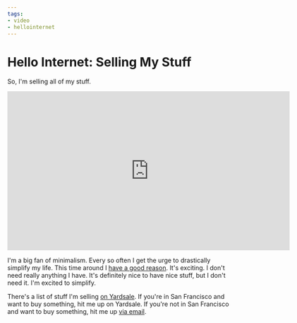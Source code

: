 ```yaml
---
tags:
- video
- hellointernet
---
```


# Hello Internet: Selling My Stuff

So, I'm selling all of my stuff.

<div class="video vimeo wide"><iframe src="
https://player.vimeo.com/video/39521434?title=0&amp;byline=0&amp;portrait=0&amp;color=f05b35" width="640" height="360" frameborder="0" webkitAllowFullScreen mozallowfullscreen allowFullScreen></iframe></div>

I'm a big fan of minimalism. Every so often I get the urge to drastically simplify my life. This time around I [have a good reason](http://soff.es/here-we-go-again). It's exciting. I don't need really anything I have. It's definitely nice to have nice stuff, but I don't need it. I'm excited to simplify.

There's a list of stuff I'm selling [on Yardsale](https://www.getyardsale.com/users/4041). If you're in San Francisco and want to buy something, hit me up on Yardsale. If you're not in San Francisco and want to buy something, hit me up [via email](mailto:sam@soff.es).

